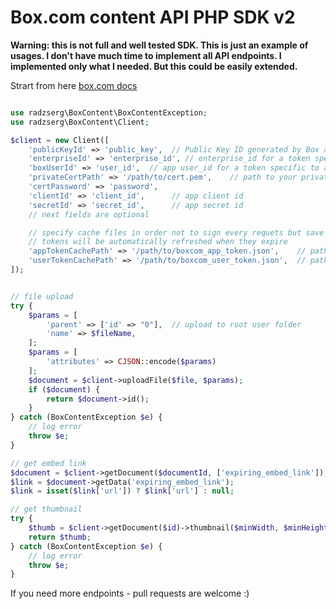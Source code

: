  Box.com content API PHP SDK v2
=========

**Warning: this is not full and well tested SDK. This is just an example of usages.
I don't have much time to implement all API endpoints. I implemented only what I needed.
But this could be easily extended.**


Strart from here [box.com docs](https://docs.box.com/docs/getting-started-box-platform)

```php

use radzserg\BoxContent\BoxContentException;
use radzserg\BoxContent\Client;

$client = new Client([
    'publicKeyId' => 'public_key',  // Public Key ID generated by Box and provided upon submission of a Public Key. Identifies which Public Key a client is using.
    'enterpriseId' => 'enterprise_id', // enterprise_id for a token specific to an enterprise
    'boxUserId' => 'user_id',  // app user_id for a token specific to an individual app user. https://docs.box.com/docs/app-users#section-2-create-an-app-user
    'privateCertPath' => '/path/to/cert.pem',    // path to your private cert
    'certPassword' => 'password',
    'clientId' => 'client_id',      // app client id
    'secretId' => 'secret_id',      // app secret id
    // next fields are optional

    // specify cache files in order not to sign every requets but save them to cache files
    // tokens will be automatically refreshed when they expire
    'appTokenCachePath' => '/path/to/boxcom_app_token.json',    // path to file where app token will be saved
    'userTokenCachePath' => '/path/to/boxcom_user_token.json',  // path to file where user token will be saved
]);


// file upload
try {
    $params = [
        'parent' => ['id' => "0"],  // upload to root user folder
        'name' => $fileName,
    ];
    $params = [
        'attributes' => CJSON::encode($params)
    ];
    $document = $client->uploadFile($file, $params);
    if ($document) {
        return $document->id();
    }
} catch (BoxContentException $e) {
    // log error
    throw $e;
}

// get embed link
$document = $client->getDocument($documentId, ['expiring_embed_link']);
$link = $document->getData('expiring_embed_link');
$link = isset($link['url']) ? $link['url'] : null;

// get thumbnail
try {
    $thumb = $client->getDocument($id)->thumbnail($minWidth, $minHeight);
    return $thumb;
} catch (BoxContentException $e) {
    // log error
    throw $e;
}

```

If you need more endpoints - pull requests are welcome :) 